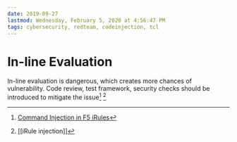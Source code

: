 ```yaml
---
date: 2019-09-27
lastmod: Wednesday, February 5, 2020 at 4:56:47 PM
tags: cybersecurity, redteam, codeinjection, tcl
---
```

# In-line Evaluation

In-line evaluation is dangerous, which creates more chances of vulnerability.
Code review, test framework, security checks should be introduced to mitigate the issue[^1] [^2]


[^1]: [Command Injection in F5 iRules](https://www.youtube.com/watch?v=xMdUKAal3wQ)
[^2]: [[iRule injection]]
